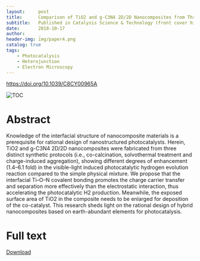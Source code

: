 ```yaml
---
layout:     post
title:      Comparison of TiO2 and g-C3N4 2D/2D Nanocomposites from Three Synthesis Protocols for Visible-light Induced Hydrogen Evolution
subtitle:   Published in Catalysis Science & Technology (front cover highlight)!
date:       2018-10-17
author:     _
header-img: img/paper4.png
catalog: true
tags:
    - Photocatalysis
    - Heterojunction
    - Electron Microscopy
---
```


https://doi.org/10.1039/C8CY00965A

![TOC](../../../../img/2019cstTOC.png)

# Abstract

Knowledge of the interfacial structure of nanocomposite materials is a prerequisite for rational design of nanostructured photocatalysts. Herein, TiO2 and g-C3N4 2D/2D nanocomposites were fabricated from three distinct synthetic protocols (i.e., co-calcination, solvothermal treatment and charge-induced aggregation), showing different degrees of enhancement (1.4–6.1 fold) in the visible-light induced photocatalytic hydrogen evolution reaction compared to the simple physical mixture. We propose that the interfacial Ti–O–N covalent bonding promotes the charge carrier transfer and separation more effectively than the electrostatic interaction, thus accelerating the photocatalytic H2 production. Meanwhile, the exposed surface area of TiO2 in the composite needs to be enlarged for deposition of the co-catalyst. This research sheds light on the rational design of hybrid nanocomposites based on earth-abundant elements for photocatalysis.

# Full text
[Download](../../../../docs/2019cst.pdf "Download")